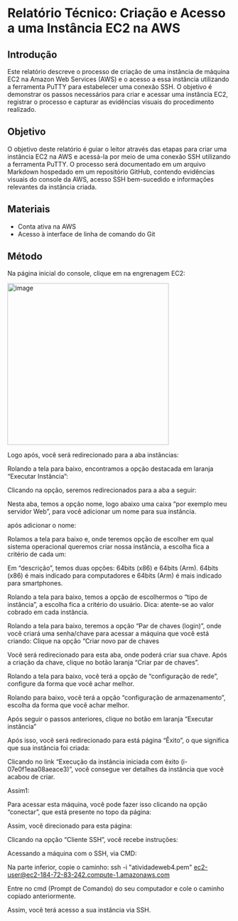 # Relatório Técnico: Criação e Acesso a uma Instância EC2 na AWS

## Introdução

Este relatório descreve o processo de criação de uma instância de máquina EC2 na Amazon Web Services (AWS) e o acesso a essa instância utilizando a ferramenta PuTTY para estabelecer uma conexão SSH. O objetivo é demonstrar os passos necessários para criar e acessar uma instância EC2, registrar o processo e capturar as evidências visuais do procedimento realizado.

## Objetivo

O objetivo deste relatório é guiar o leitor através das etapas para criar uma instância EC2 na AWS e acessá-la por meio de uma conexão SSH utilizando a ferramenta PuTTY. O processo será documentado em um arquivo Markdown hospedado em um repositório GitHub, contendo evidências visuais do console da AWS, acesso SSH bem-sucedido e informações relevantes da instância criada.

## Materiais

- Conta ativa na AWS
- Acesso à interface de linha de comando do Git


## Método

Na página inicial do console, clique em na engrenagem EC2:

<img width="363" alt="image" src="https://github.com/renanribeir0/Relatorio-tecnico-sobre-Acesso-SSH-no-EC2/assets/110369271/da1462d5-ac58-4db2-ad83-6f94dca897c0">


Logo após, você será redirecionado para a aba instâncias:


Rolando a tela para baixo, encontramos a opção destacada em laranja “Executar Instância”:




Clicando na opção, seremos redirecionados para a aba a seguir:


Nesta aba, temos a opção nome, logo abaixo uma caixa “por exemplo meu servidor Web”, para você adicionar um nome para sua instância.


após adicionar o nome:


Rolamos a tela para baixo e, onde teremos opção de escolher em qual sistema operacional queremos criar nossa instância, a escolha fica a critério de cada um:



Em “descrição”, temos duas opções: 64bits (x86) e 64bits (Arm).  64bits (x86) é mais indicado para computadores e 64bits (Arm) é mais indicado para smartphones.


Rolando a tela para baixo, temos a opção de escolhermos o “tipo de instância”, a escolha fica a critério do usuário. Dica: atente-se ao valor cobrado em cada instância.
 

Rolando a tela para baixo, teremos a opção “Par de chaves (login)”, onde você criará uma senha/chave para acessar a máquina que você está criando: Clique na opção “Criar novo par de chaves  


Você será redirecionado para esta aba, onde poderá criar sua chave. Após a criação da chave, clique no botão laranja “Criar par de chaves”.



Rolando a tela para baixo, você terá a opção de  “configuração de rede”, configure da forma que você achar melhor.

Rolando para baixo, você terá a opção “configuração de armazenamento”, escolha da forma que você achar melhor.



Após seguir o passos anteriores, clique no botão em laranja “Executar instância”

Após isso, você será redirecionado para está página “Êxito”, o que significa que sua instância foi criada:










Clicando no link “Execução da instância iniciada com êxito (i-07e0f1eaa08aeace3)”, você consegue ver detalhes da instância que você acabou de criar.


Assim1: 







Para acessar esta máquina, você pode fazer isso clicando na opção “conectar”, que está presente no topo da página:








Assim, você direcionado para esta página:




Clicando na opção “Cliente SSH”, você recebe instruções:






























Acessando a máquina com o SSH, via CMD:

Na parte inferior, copie o caminho:  ssh -i "atividadeweb4.pem" ec2-user@ec2-184-72-83-242.compute-1.amazonaws.com 




Entre no cmd (Prompt de Comando) do seu computador e cole o caminho copiado anteriormente.




Assim, você terá acesso a sua instância via SSH.











































